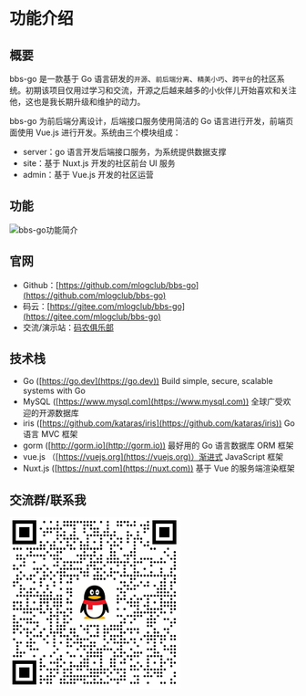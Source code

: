 # 功能介绍

## 概要

bbs-go 是一款基于 Go 语言研发的`开源`、`前后端分离`、`精美小巧`、`跨平台`的社区系统。初期该项目仅用过学习和交流，开源之后越来越多的小伙伴儿开始喜欢和关注他，这也是我长期升级和维护的动力。

bbs-go 为前后端分离设计，后端接口服务使用简洁的 Go 语言进行开发，前端页面使用 Vue.js 进行开发。系统由三个模块组成：

- server：go 语言开发后端接口服务，为系统提供数据支撑
- site：基于 Nuxt.js 开发的社区前台 UI 服务
- admin：基于 Vue.js 开发的社区运营

## 功能

![bbs-go功能简介](https://file.mlog.club/images/2021/11/12/8754103189670afe659f88d5596c8f2a.png)

## 官网

- Github：[https://github.com/mlogclub/bbs-go](https://github.com/mlogclub/bbs-go)
- 码云：[https://gitee.com/mlogclub/bbs-go](https://gitee.com/mlogclub/bbs-go)
- 交流/演示站：[码农俱乐部](https://mlog.club)

## 技术栈

- Go ([https://go.dev](https://go.dev)) Build simple, secure, scalable systems with Go
- MySQL ([https://www.mysql.com](https://www.mysql.com)) 全球广受欢迎的开源数据库
- iris ([https://github.com/kataras/iris](https://github.com/kataras/iris)) Go 语言 MVC 框架
- gorm ([http://gorm.io](http://gorm.io)) 最好用的 Go 语言数据库 ORM 框架
- vue.js （[https://vuejs.org](https://vuejs.org)）渐进式 JavaScript 框架
- Nuxt.js ([https://nuxt.com](https://nuxt.com)) 基于 Vue 的服务端渲染框架

## 交流群/联系我

![bbs-go交流群](/images/qq.png)

<!-- ## 公众号

> 关注公众号`码农俱乐部`获取更多干货资源。

![码农俱乐部](https://open.weixin.qq.com/qr/code?username=gh_950827012b8d)

## 问题反馈

- 问题反馈：[https://mlog.club/topic/create?nodeId=6](https://mlog.club/topic/create?nodeId=6)
- 功能建议：[https://mlog.club/topic/609](https://mlog.club/topic/609)

-->

